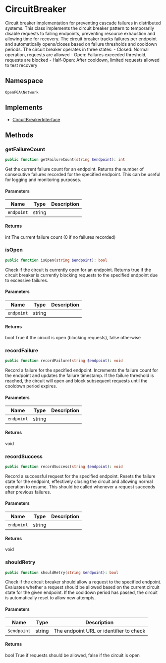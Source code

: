 # CircuitBreaker

Circuit breaker implementation for preventing cascade failures in distributed systems. This class implements the circuit breaker pattern to temporarily disable requests to failing endpoints, preventing resource exhaustion and allowing time for recovery. The circuit breaker tracks failures per endpoint and automatically opens/closes based on failure thresholds and cooldown periods. The circuit breaker operates in three states: - Closed: Normal operation, requests are allowed - Open: Failures exceeded threshold, requests are blocked - Half-Open: After cooldown, limited requests allowed to test recovery

## Namespace
`OpenFGA\Network`

## Implements
* [CircuitBreakerInterface](CircuitBreakerInterface.md)



## Methods
### getFailureCount


```php
public function getFailureCount(string $endpoint): int
```

Get the current failure count for an endpoint. Returns the number of consecutive failures recorded for the specified endpoint. This can be useful for logging and monitoring purposes.

#### Parameters
| Name | Type | Description |
|------|------|-------------|
| `endpoint` | string |  |

#### Returns
int
 The current failure count (0 if no failures recorded)

### isOpen


```php
public function isOpen(string $endpoint): bool
```

Check if the circuit is currently open for an endpoint. Returns true if the circuit breaker is currently blocking requests to the specified endpoint due to excessive failures.

#### Parameters
| Name | Type | Description |
|------|------|-------------|
| `endpoint` | string |  |

#### Returns
bool
 True if the circuit is open (blocking requests), false otherwise

### recordFailure


```php
public function recordFailure(string $endpoint): void
```

Record a failure for the specified endpoint. Increments the failure count for the endpoint and updates the failure timestamp. If the failure threshold is reached, the circuit will open and block subsequent requests until the cooldown period expires.

#### Parameters
| Name | Type | Description |
|------|------|-------------|
| `endpoint` | string |  |

#### Returns
void

### recordSuccess


```php
public function recordSuccess(string $endpoint): void
```

Record a successful request for the specified endpoint. Resets the failure state for the endpoint, effectively closing the circuit and allowing normal operation to resume. This should be called whenever a request succeeds after previous failures.

#### Parameters
| Name | Type | Description |
|------|------|-------------|
| `endpoint` | string |  |

#### Returns
void

### shouldRetry


```php
public function shouldRetry(string $endpoint): bool
```

Check if the circuit breaker should allow a request to the specified endpoint. Evaluates whether a request should be allowed based on the current circuit state for the given endpoint. If the cooldown period has passed, the circuit is automatically reset to allow new attempts.

#### Parameters
| Name | Type | Description |
|------|------|-------------|
| `$endpoint` | string | The endpoint URL or identifier to check |

#### Returns
bool
 True if requests should be allowed, false if the circuit is open

